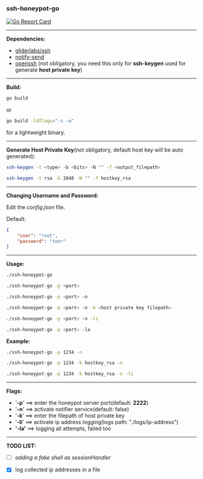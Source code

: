 ### ssh-honeypot-go

[![Go Report Card](https://goreportcard.com/badge/github.com/Ex0dIa-dev/ssh-honeypot-go)](https://goreportcard.com/report/github.com/Ex0dIa-dev/ssh-honeypot-go)
*****

**Dependencies:**

- [gliderlabs/ssh](https://github.com/gliderlabs/ssh)
- [notify-send](https://man.cx/notify-send)
- [openssh](https://www.openssh.com/) (not obligatory, you need this only for **ssh-keygen** used for generate **host private key**)

****

**Build:**

```bash
go build
```

or 

```bash
go build -ldflags="-s -w"
```

for a lightweight binary.

****

**Generate Host Private Key**(not obligatory, default host key will be auto generated):

```bash
ssh-keygen -t <type> -b <bits> -N "" -f <output_filepath>
```

```bash
ssh-keygen -t rsa -b 2048 -N "" -f hostkey_rsa
```

****

**Changing Username and Password:**

Edit the *config.json* file.

Default:

```json
{
	"user": "root",
	"password": "toor"
}
```

****

**Usage:**

```bash
./ssh-honeypot-go
```

```bash
./ssh-honeypot-go -p <port>
```

```bash
./ssh-honeypot-go -p <port> -n
```

```bash
./ssh-honeypot-go -p <port> -n -k <host private key filepath>
```

```bash
./ssh-honeypot-go -p <port> -n -li
```

```bash
./ssh-honeypot-go -p <port> -la
```

**Example:**

```bash
./ssh-honeypot-go -p 1234 -n
```

```bash
./ssh-honeypot-go -p 1234 -k hostkey_rsa -n
```

```bash
./ssh-honeypot-go -p 1234 -k hostkey_rsa -n -li
```



****

**Flags:**

- '**-p**' ==> enter the honeypot server port(default: **2222**)
- '**-n**' ==> activate notifier service(default: false)
- '**-k**' ==> enter the filepath of host private key
- '**-li**' ==> activate ip address logging(logs path: "./logs/ip-address")
- **'-la'** ==> logging all attempts, failed too

****

**TODO LIST:**

- [ ] *adding a fake shell as sessionHandler*
- [x] log collected ip addresses in a file

